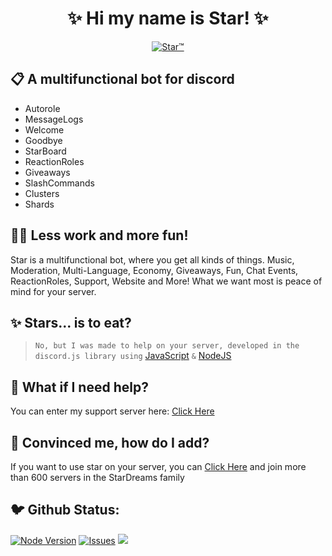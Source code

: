 <h1 align="center">✨ Hi my name is Star! ✨</h1>
<p align="center">
<a href="https://top.gg/bot/719524114536333342">
    <img src="https://top.gg/api/widget/719524114536333342.svg" alt="Star™" />
</a>
</p>

## 📋 A multifunctional bot for discord
- Autorole
- MessageLogs
- Welcome
- Goodbye
- StarBoard
- ReactionRoles
- Giveaways
- SlashCommands
- Clusters
- Shards
## 👨‍💻 Less work and more fun!
Star is a multifunctional bot, where you get all kinds of things. Music, Moderation, Multi-Language, Economy, Giveaways, Fun, Chat Events, ReactionRoles, Support, Website and More! What we want most is peace of mind for your server.
## ✨ Stars... is to eat?
> ```No, but I was made to help on your server, developed in the discord.js library using``` [JavaScript](https://developer.mozilla.org/en-US/docs/Web/JavaScript) ```&``` [NodeJS](https://nodejs.org/en/)
## 💁 What if I need help?
You can enter my support server here: [Click Here](https://discord.gg/2pFH6Yy)
## 🥳 Convinced me, how do I add?
If you want to use star on your server, you can [Click Here](https://discord.com/oauth2/authorize?client_id=719524114536333342&scope=bot&permissions=805432446) and join more than 600 servers in the StarDreams family
## 🐦 Github Status:
[![Node Version](https://img.shields.io/badge/Node.JS-43853D.svg?style=for-the-badge&logo=node.js&logoColor=white)](https://nodejs.org/en/download/) [![Issues](https://img.shields.io/github/issues/yADGithub/starbot?style=for-the-badge&color=green)](https://github.com/yADGithub/starbot/issues) [![](https://img.shields.io/github/issues-pr/yADGithub/starbot?style=for-the-badge&color=green)](https://github.com/yADGithub/starbot/pulls)